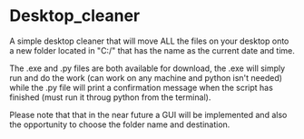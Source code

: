 # Desktop_cleaner
A simple desktop cleaner that will move ALL the files on your desktop onto a new folder located in "C:/" that has the name as the current date and time. 


The .exe and .py files are both available for download, the .exe will simply run and do the work (can work on any machine and python isn't needed) while the .py file will print a confirmation message when the script has finished (must run it throug python from the terminal). 


Please note that that in the near future a GUI will be implemented and also the opportunity to choose the folder name and destination.
